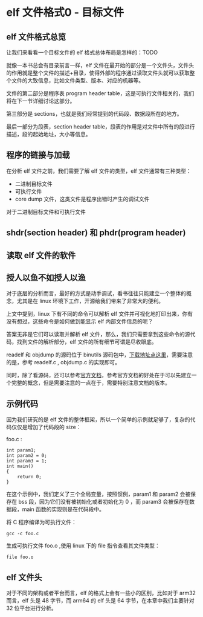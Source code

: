 # elf 文件格式0 - 目标文件


## elf 文件格式总览
让我们来看看一个目标文件的 elf 格式总体布局是怎样的：TODO


就像一本书总会有目录前言一样，elf 文件在最开始的部分是一个文件头，文件头的作用就是整个文件的描述+目录，使得外部的程序通过读取文件头就可以获取整个文件的大致信息，比如文件类型、版本、对应的机器等。  

文件的第二部分是程序表 program header table，这是可执行文件相关的，我们将在下一节详细讨论这部分。  

第三部分是 sections，也就是我们经常提到的代码段、数据段所在的地方。  

最后一部分为段表，section header table，段表的作用是对文件中所有的段进行描述，段的起始地址，大小等信息。  

## 程序的链接与加载
在分析 elf 文件之前，我们需要了解 elf 文件的类型，elf 文件通常有三种类型：
* 二进制目标文件
* 可执行文件
* core dump 文件，这类文件是程序出错时产生的调试文件

对于二进制目标文件和可执行文件

## shdr(section header) 和 phdr(program header)

## 读取 elf 文件的软件


## 授人以鱼不如授人以渔
对于底层的分析而言，最好的方式是动手调试，看书往往只能建立一个整体的概念，尤其是在 linux 环境下工作，开源给我们带来了非常大的便利。   

上文中提到，linux 下有不同的命令可以解析 elf 文件并可视化地打印出来，你有没有想过，这些命令是如何做到能显示 elf 内部文件信息的呢？  

答案无非是它们可以读取并解析 elf 文件，那么，我们只需要拿到这些命令的源代码，找到文件的解析部分，elf 文件的所有细节可谓是尽收眼底。   

readelf 和 objdump 的源码位于 binutils 源码包中，[下载地址点这里](https://ftp.gnu.org/gnu/binutils/)，需要注意的是，参考 readelf.c , objdump.c 的实现即可。  

同时，除了看源码，还可以参考[官方文档](https://static.docs.arm.com/ihi0044/g/aaelf32.pdf)，参考官方文档的好处在于可以先建立一个完整的概念，但是需要注意的一点在于，需要特别注意文档的版本。  


## 示例代码
因为我们研究的是 elf 文件的整体框架，所以一个简单的示例就足够了，复杂的代码仅仅是增加了代码段的 size：

foo.c :
```
int param1;
int param2 = 0;
int param3 = 1;
int main()
{
    return 0;
}
```

在这个示例中，我们定义了三个全局变量，按照惯例，param1 和 param2 会被保存在 bss 段，因为它们没有被初始化或者初始化为 0 ，而 param3 会被保存在数据段，main 函数的实现则是在代码段中。   

将 C 程序编译为可执行文件：

```
gcc -c foo.c
```

生成可执行文件 foo.o ,使用 linux 下的 file 指令查看其文件类型：

```
file foo.o

```


## elf 文件头
对于不同的架构或者平台而言，elf 的格式上会有一些小的区别，比如对于 arm32 而言，elf 头是 48 字节，而 arm64 的 elf 头是 64 字节，在本章中我们主要针对 32 位平台进行分析。  





